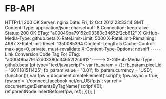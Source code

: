 FB-API
======

HTTP/1.1 200 OK
Server: nginx
Date: Fri, 12 Oct 2012 23:33:14 GMT
Content-Type: application/json; charset=utf-8
Connection: keep-alive
Status: 200 OK
ETag: "a00049ba79152d03380c34652f2cb612"
X-GitHub-Media-Type: github.beta
X-RateLimit-Limit: 5000
X-RateLimit-Remaining: 4987
X-RateLimit-Reset: 1350085394
Content-Length: 5
Cache-Control: max-age=0, private, must-revalidate
X-Content-Type-Options: nosniff
-----Link Conversion Code Tag For ETag: "a00049ba79152d03380c34652f2cb612"---->
X-GitHub-Media-Type: github.beta
[pt type="text/javascript">
var fb_param = {};
fb_param.pixel_id = '6011181511425';
fb_param.value = '0.01';
fb_param.currency = 'USD';
(function(){
var fpw = document.createElement('script');
fpw.async = true;
fpw.src = '//connect.facebook.net/en_US/fp.js';
var ref = document.getElementsByTagName('script')[0];
ref.parentNode.insertBefore(fpw, ref);
})();
</script>
<noscript><img height="1" width="1" alt="" style="display:none" src="https://www.facebook.com/offsite_event.php?id=6011181511425&amp;value=0.01&amp;currency=USD" /></noscript>]
